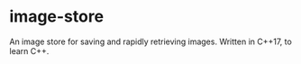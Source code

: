 # image-store
An image store for saving and rapidly retrieving images. Written in C++17, to learn C++.
